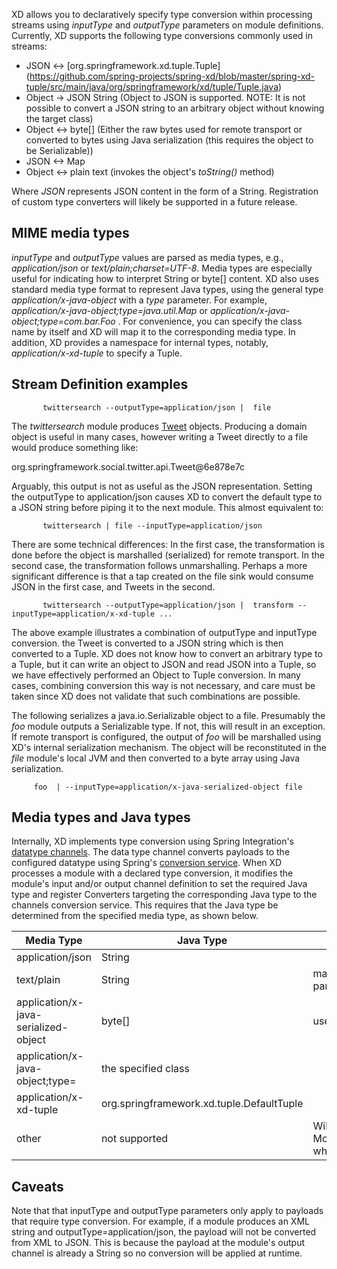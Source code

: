XD allows you to declaratively specify type conversion within processing streams using _inputType_ and _outputType_ parameters on module definitions. Currently, XD supports the following type conversions commonly used in streams: 

* JSON <-> [org.springframework.xd.tuple.Tuple] (https://github.com/spring-projects/spring-xd/blob/master/spring-xd-tuple/src/main/java/org/springframework/xd/tuple/Tuple.java) 
* Object -> JSON String (Object to JSON is supported. NOTE: It is not possible to convert a JSON string to an arbitrary object without knowing the target class) 
* Object <-> byte\[] (Either the raw bytes used for remote transport or converted to bytes using Java serialization (this requires the object to be Serializable))
* JSON  <-> Map
* Object <-> plain text (invokes the object's _toString()_ method)

Where _JSON_ represents JSON content in the form of a String. Registration of custom type converters will likely be supported in a future release.

## MIME media types
_inputType_ and _outputType_ values are parsed as media types, e.g., _application/json_ or _text/plain;charset=UTF-8_. Media types are especially useful for indicating how to interpret String or byte[] content. XD also uses standard media type format to represent Java types, using the general type _application/x-java-object_ with a _type_ parameter. For example, _application/x-java-object;type=java.util.Map_ or _application/x-java-object;type=com.bar.Foo_ . For convenience, you can specify the class name by itself and XD will map it to the corresponding media type. In addition, XD provides a namespace for internal types, notably, _application/x-xd-tuple_ to specify a Tuple. 

## Stream Definition examples

           twittersearch --outputType=application/json |  file

The _twittersearch_ module produces [Tweet](https://github.com/spring-projects/spring-social-twitter/blob/master/spring-social-twitter/src/main/java/org/springframework/social/twitter/api/Tweet.java) objects. Producing a domain object is useful in many cases, however writing a Tweet directly to a file would produce something like:

org.springframework.social.twitter.api.Tweet@6e878e7c

Arguably, this output is not as useful as the JSON representation. Setting the outputType to application/json causes XD to convert the default type to a JSON string before piping it to the next module. This almost equivalent to:

           twittersearch | file --inputType=application/json

There are some technical differences: In the first case, the transformation is done before the object is marshalled (serialized) for remote transport. In the second case, the transformation follows unmarshalling. Perhaps a more significant difference is that a tap created on the file sink would consume JSON in the first case, and Tweets in the second. 


           twittersearch --outputType=application/json |  transform --inputType=application/x-xd-tuple ...

The above example illustrates a combination of outputType and inputType conversion. the Tweet is converted to a JSON string which is then converted to a Tuple. XD does not know how to convert an arbitrary type to a Tuple, but it can write an object to JSON and read JSON into a Tuple, so we have effectively performed an Object to Tuple conversion.  In many cases, combining conversion this way is not necessary, and care must be taken since XD does not validate that such combinations are possible.

The following serializes a java.io.Serializable object to a file.  Presumably the _foo_ module outputs a Serializable type. If not, this will result in an exception. If remote transport is configured, the output of _foo_ will be marshalled using XD's internal serialization mechanism. The object will be reconstituted in the _file_ module's local JVM and then converted to a byte array using Java serialization.

         foo  | --inputType=application/x-java-serialized-object file



## Media types and Java types

Internally, XD implements type conversion using Spring Integration's [datatype channels](http://docs.spring.io/spring-integration/docs/latest-ga/reference/htmlsingle/#channel-configuration). The data type channel converts payloads to the configured datatype using Spring's [conversion service](http://docs.spring.io/spring/docs/current/spring-framework-reference/htmlsingle/#core-convert). When XD processes a module with a declared type conversion, it modifies the module's input and/or output channel definition to set the required Java type and register Converters targeting the corresponding Java type to the channels conversion service. This requires that the Java type be determined from the specified media type, as shown below.

| Media Type       | Java Type     | Comments                       |
| ---------------- | ------------- | ------------------------------ |
| application/json | String        ||
| text/plain       | String        |may include a charset parameter|
|application/x-java-serialized-object| byte[] | uses Java serialization|
|application/x-java-object;type=<fullyQualifiedClassName>| the specified class||
|application/x-xd-tuple|org.springframework.xd.tuple.DefaultTuple||
|other|not supported|Will throw a ModuleConfigurationException when the module is deployed|

## Caveats
Note that that inputType and outputType parameters only apply to payloads that require type conversion. For example, if a module produces an XML string and outputType=application/json, the payload will not be converted from XML to JSON. This is because the payload at the module's output channel is already a String so no conversion will be applied at runtime.

